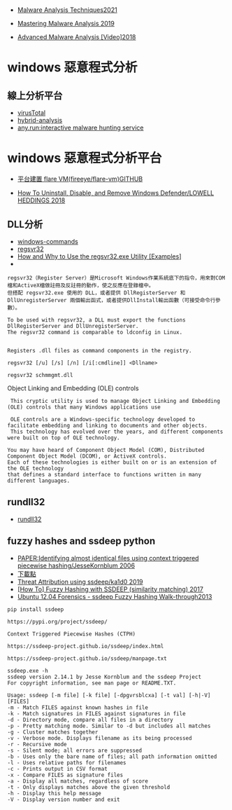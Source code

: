 #

- [Malware Analysis Techniques2021](https://www.packtpub.com/product/malware-analysis-techniques/9781839212277)

- [Mastering Malware Analysis 2019](https://www.packtpub.com/product/mastering-malware-analysis/9781789610789)
- [Advanced Malware Analysis [Video]2018](https://www.packtpub.com/product/advanced-malware-analysis-video/9781788627146)


# windows 惡意程式分析

## 線上分析平台
- [virusTotal](https://www.virustotal.com/gui/)
- [hybrid-analysis](https://hybrid-analysis.com/)
- [any.run:interactive malware hunting service](https://app.any.run/)

# windows 惡意程式分析平台
- [平台建置 flare VM(fireeye/flare-vm)GITHUB]()

- [How To Uninstall, Disable, and Remove Windows Defender/LOWELL HEDDINGS 2018](https://www.howtogeek.com/howto/15788/how-to-uninstall-disable-and-remove-windows-defender.-also-how-turn-it-off/)

## DLL分析

- [windows-commands](https://docs.microsoft.com/en-us/windows-server/administration/windows-commands/windows-commands)
- [regsvr32](https://docs.microsoft.com/en-us/windows-server/administration/windows-commands/regsvr32)
- [How and Why to Use the regsvr32.exe Utility [Examples]](https://adamtheautomator.com/regsvr32-exe/)
- [](https://zh.wikipedia.org/wiki/Regsvr32)
```
regsvr32（Register Server）是Microsoft Windows作業系統底下的指令，用來對COM檔和ActiveX檔做註冊及反註冊的動作，使之反應在登錄檔中。
但搭配 regsvr32.exe 使用的 DLL，或者提供 DllRegisterServer 和 DllUnregisterServer 兩個輸出函式，或者提供DllInstall輸出函數（可接受命令行參數）。

To be used with regsvr32, a DLL must export the functions DllRegisterServer and DllUnregisterServer.
The regsvr32 command is comparable to ldconfig in Linux.


Registers .dll files as command components in the registry.

regsvr32 [/u] [/s] [/n] [/i[:cmdline]] <Dllname>

regsvr32 schmmgmt.dll
```

Object Linking and Embedding (OLE) controls
```
 This cryptic utility is used to manage Object Linking and Embedding (OLE) controls that many Windows applications use
 
 OLE controls are a Windows-specific technology developed to facilitate embedding and linking to documents and other objects. 
 This technology has evolved over the years, and different components were built on top of OLE technology.

You may have heard of Component Object Model (COM), Distributed Component Object Model (DCOM), or ActiveX controls. 
Each of these technologies is either built on or is an extension of the OLE technology 
that defines a standard interface to functions written in many different languages.
```

## rundll32

- [rundll32](https://docs.microsoft.com/en-us/windows-server/administration/windows-commands/rundll32)

##  fuzzy hashes and ssdeep  python

- [PAPER:Identifying almost identical files using context triggered piecewise hashing/JesseKornblum 2006](https://www.sciencedirect.com/science/article/pii/S1742287606000764?via%3Dihub)
- [下載點](https://github.com/ssdeep-project/ssdeep/releases)
- [Threat Attribution using ssdeep/ka1d0 2019](https://nikhilh20.medium.com/fuzzy-hashing-ssdeep-3cade6931b72)
- [[How To] Fuzzy Hashing with SSDEEP (similarity matching) 2017](https://www.youtube.com/watch?v=xY4YggSTnD8)
- [Ubuntu 12.04 Forensics - ssdeep Fuzzy Hashing Walk-through2013](https://www.youtube.com/watch?v=1iD0LI-RSuE)


```
pip install ssdeep

https://pypi.org/project/ssdeep/
```
```
Context Triggered Piecewise Hashes (CTPH) 

https://ssdeep-project.github.io/ssdeep/index.html
```
```
https://ssdeep-project.github.io/ssdeep/manpage.txt

ssdeep.exe -h
ssdeep version 2.14.1 by Jesse Kornblum and the ssdeep Project
For copyright information, see man page or README.TXT.

Usage: ssdeep [-m file] [-k file] [-dpgvrsblcxa] [-t val] [-h|-V] [FILES]
-m - Match FILES against known hashes in file
-k - Match signatures in FILES against signatures in file
-d - Directory mode, compare all files in a directory
-p - Pretty matching mode. Similar to -d but includes all matches
-g - Cluster matches together
-v - Verbose mode. Displays filename as its being processed
-r - Recursive mode
-s - Silent mode; all errors are suppressed
-b - Uses only the bare name of files; all path information omitted
-l - Uses relative paths for filenames
-c - Prints output in CSV format
-x - Compare FILES as signature files
-a - Display all matches, regardless of score
-t - Only displays matches above the given threshold
-h - Display this help message
-V - Display version number and exit
```
